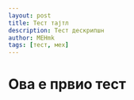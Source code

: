 ```yaml
---
layout: post
title: Тест тајтл
description: Тест дескрипшн
author: MEHmk
tags: [тест, мех]
---
```


# Ова е првио тест
